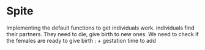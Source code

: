 # Spite

Implementing the default functions to get individuals work.
individuals find their partners. They need to die, give birth to new ones.
We need to check if the females are ready to give birth : + gestation time to add
